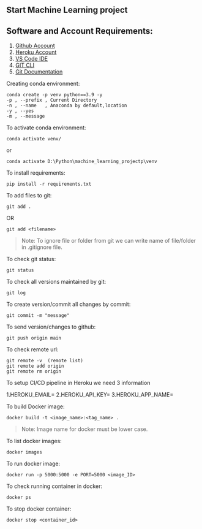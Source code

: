 ## Start Machine Learning project

## Software and Account Requirements:

1. [Github Account](https://github.com/)
2. [Heroku Account](https://signup.heroku.com/)
3. [VS Code IDE](https://code.visualstudio.com/download)
4. [GIT CLI](https://git-scm.com/downloads)
5. [Git Documentation](https://git-scm.com/docs/gittutorial)


Creating conda environment:
```
conda create -p venv python==3.9 -y
-p , --prefix , Current Directory
-n , --name   , Anaconda by default,location
-y , --yes
-m , --message
```

To activate conda environment:

```
conda activate venv/
```

or

```
conda activate D:\Python\machine_learning_projectp\venv
```

To install requirements:
```
pip install -r requirements.txt
```

To add files to git:
```
git add .
```

OR

```
git add <filename>
```

> Note: To ignore file or folder from git we can write name of file/folder in .gitignore file.

To check git status:
```
git status
```

To check all versions maintained by git:
```
git log
```

To create version/commit all changes by commit:
```
git commit -m "message"
```

To send version/changes to github:
```
git push origin main
```

To check remote url:
```
git remote -v  (remote list)
git remote add origin
git remote rm origin
```


To setup CI/CD pipeline in Heroku we need 3 information

1.HEROKU_EMAIL=
2.HEROKU_API_KEY=
3.HEROKU_APP_NAME=


To build Docker image:
```
docker build -t <image_name>:<tag_name> .
```
> Note: Image name for docker must be lower case.   

To list docker images:
```
docker images
```

To run docker image:
```
docker run -p 5000:5000 -e PORT=5000 <image_ID>
```

To check running container in docker:
```
docker ps
```

To stop docker container:
```
docker stop <container_id>
```